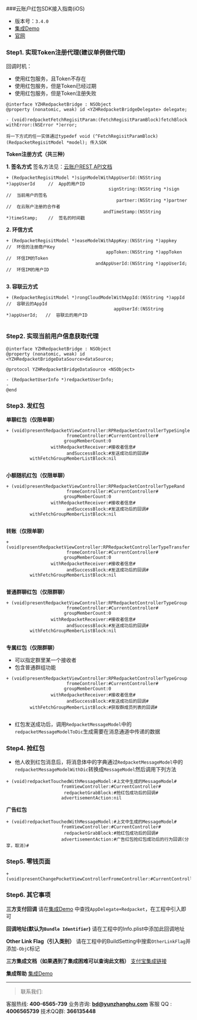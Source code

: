 ###云账户红包SDK接入指南(iOS)
- 版本号：`3.4.0`
- [集成Demo](https://github.com/YunzhanghuOpen/Redpacket-Demo-iOS)
- [官网](https://www.yunzhanghu.com)

### Step1. 实现Token注册代理(建议单例做代理)
回调时机：

* 使用红包服务，且Token不存在
* 使用红包服务，但是Token已经过期
* 使用红包服务，但是Token注册失败

```
@interface YZHRedpacketBridge : NSObject
@property (nonatomic, weak) id <YZHRedpacketBridgeDelegate> delegate;

- (void)redpacketFetchRegisitParam:(FetchRegisitParamBlock)fetchBlock withError:(NSError *)error;

将一下方式的任一实体通过typedef void (^FetchRegisitParamBlock)(RedpacketRegisitModel *model); 传入SDK

```
**Token注册方式（共三种）**

**1. 签名方式**
 签名方法见：[云账户REST API文档](http://yunzhanghu-com.oss-cn-qdjbp-a.aliyuncs.com/%E4%BA%91%E8%B4%A6%E6%88%B7%E7%BA%A2%E5%8C%85%E6%8E%A5%E5%8F%A3%E6%96%87%E6%A1%A3-v3_0_1.pdf)

```
+ (RedpacketRegisitModel *)signModelWithAppUserId:(NSString *)appUserId     //  App的用户ID
                                       signString:(NSString *)sign          //  当前用户的签名
                                          partner:(NSString *)partner       //  在云账户注册的合作者
                                     andTimeStamp:(NSString *)timeStamp;    //  签名的时间戳
```
**2. 环信方式**

```
+ (RedpacketRegisitModel *)easeModelWithAppKey:(NSString *)appkey           //  环信的注册商户Key
                                      appToken:(NSString *)appToken         //  环信IM的Token
                                  andAppUserId:(NSString *)appUserId;       //  环信IM的用户ID
                                  
```
**3. 容联云方式**

```
+ (RedpacketRegisitModel *)rongCloudModelWithAppId:(NSString *)appId        //  容联云的AppId
                                         appUserId:(NSString *)appUserId;   //  容联云的用户ID
                                         
```

### Step2. 实现当前用户信息获取代理

```
@interface YZHRedpacketBridge : NSObject
@property (nonatomic, weak) id <YZHRedpacketBridgeDataSource>dataSource;

@protocol YZHRedpacketBridgeDataSource <NSObject>

- (RedpacketUserInfo *)redpacketUserInfo;
- 
@end

```

### Step3. 发红包
**单聊红包（仅限单聊）**

```
+ (void)presentRedpacketViewController:RPRedpacketControllerTypeSingle
                       fromeController:#CurrentController#
                      groupMemberCount:0
                 withRedpacketReceiver:#接收者信息#
                       andSuccessBlock:#发送成功后的回调#
         withFetchGroupMemberListBlock:nil
         
```

**小额随机红包（仅限单聊）**

```
+ (void)presentRedpacketViewController:RPRedpacketControllerTypeRand
                       fromeController:#CurrentController#
                      groupMemberCount:0
                 withRedpacketReceiver:#接收者信息#
                       andSuccessBlock:#发送成功后的回调#
         withFetchGroupMemberListBlock:nil
         
```

**转账（仅限单聊）**

```
+ (void)presentRedpacketViewController:RPRedpacketControllerTypeTransfer
                       fromeController:#CurrentController#
                      groupMemberCount:0
                 withRedpacketReceiver:#接收者信息#
                       andSuccessBlock:#发送成功后的回调#
         withFetchGroupMemberListBlock:nil
         
```

**普通群聊红包（仅限群聊）**

```
+ (void)presentRedpacketViewController:RPRedpacketControllerTypeGroup
                       fromeController:#CurrentController#
                      groupMemberCount:0
                 withRedpacketReceiver:#接收者信息#
                       andSuccessBlock:#发送成功后的回调#
         withFetchGroupMemberListBlock:nil
         
```

**专属红包（仅限群聊）**

* 可以指定群里某一个接收者
* 包含普通群组功能

```
+ (void)presentRedpacketViewController:RPRedpacketControllerTypeGroup
                       fromeController:#CurrentController#
                      groupMemberCount:0
                 withRedpacketReceiver:#接收者信息#
                       andSuccessBlock:#发送成功后的回调#
         withFetchGroupMemberListBlock:#获取群成员列表的回调#
         
```

* 红包发送成功后，调用`RedpacketMessageModel`中的`redpacketMessageModelToDic`生成需要在消息通道中传递的数据


### Step4. 抢红包

* 他人收到红包消息后，将消息体中的字典通过`RedpacketMessageModel`中的`redpacketMessageModelWithDic`转换成`MessageModel`然后调用下列方法

```
+ (void)redpacketTouchedWithMessageModel:#上文中生成的MessageModel#
                     fromViewController:#CurrentController#
                      redpacketGrabBlock:#抢红包成功后的回调#
                     advertisementAction:nil

```

**广告红包**

```
+ (void)redpacketTouchedWithMessageModel:#上文中生成的MessageModel#
                     fromViewController:#CurrentController#
                      redpacketGrabBlock:#抢红包成功后的回调#
                     advertisementAction:#广告红包抢红包成功后的行为回调(分享，取消)#

```


### Step5. 零钱页面

```
+ (void)presentChangePocketViewControllerFromeController:#CurrentController#;

```

### Step6. 其它事项

**三方支付回调**
请在[集成Demo](https://github.com/YunzhanghuOpen/Redpacket-Demo-iOS) 中查找`AppDelegate+Redpacket`，在工程中引入即可

**回调地址(默认为`Bundle Identifier`)**
请在工程中的Info.plist中添加此回调地址

**Other Link Flag（引入类别）**
请在工程中的BuildSetting中搜索`OtherLinkFlag`并添加`-ObjC`标记

**三方集成文档（如果遇到了集成困难可以查询此文档）**
[支付宝集成链接](https://doc.open.alipay.com/doc2/detail.htm?spm=a219a.7629140.0.0.UccR9D&treeId=59&articleId=103676&docType=1)

**集成帮助**
[集成Demo](https://github.com/YunzhanghuOpen/Redpacket-Demo-iOS)

---


> 联系我们:

 客服热线: **400-6565-739**
 业务咨询: **bd@yunzhanghu.com**
 客服 QQ :  **4006565739**
 技术QQ群: **366135448**



